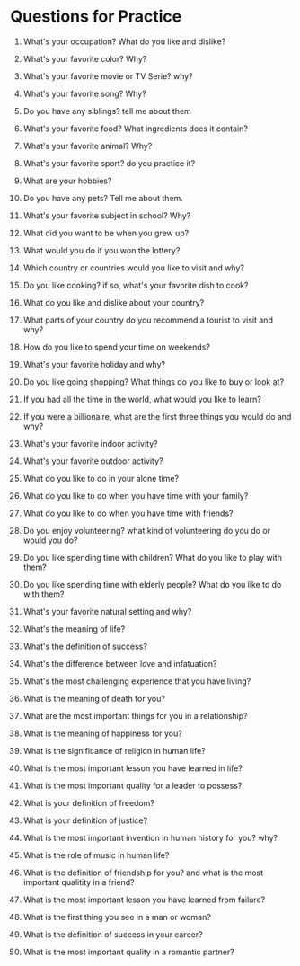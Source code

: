 # Questions for Practice 


1. What's your occupation? What do you like and dislike? 

2. What's your favorite color? Why? 

3. What's your favorite movie or TV Serie? why? 

4. What's your favorite song? Why? 

5. Do you have any siblings? tell me about them 

6. What's your favorite food? What ingredients does it contain? 

7. What's your favorite animal? Why?

8. What's your favorite sport? do you practice it?

9. What are your hobbies? 

10. Do you have any pets? Tell me about them. 

11. What's your favorite subject in school? Why?

12. What did you want to be when you grew up? 

13. What would you do if you won the lottery? 

14. Which country or countries would you like to visit and why? 

15. Do you like cooking? if so, what's your favorite dish to cook? 

16. What do you like and dislike about your country?

17. What parts of your country do you recommend a tourist to visit and why? 

18. How do you like to spend your time on weekends? 

19. What's your favorite holiday and why? 

20. Do you like going shopping? What things do you like to buy or look at?

21. If you had all the time in the world, what would you like to learn?

22. If you were a billionaire, what are the first three things you would do and why? 

23. What's your favorite indoor activity?

24. What's your favorite outdoor activity?

25. What do you like to do in your alone time? 

26. What do you like to do when you have time with your family?

27. What do you like to do when you have time with friends? 

28. Do you enjoy volunteering? what kind of volunteering do you do or would you do? 

29. Do you like spending time with children? What do you like to play with them? 

30. Do you like spending time with elderly people? What do you like to do with them? 

31. What's your favorite natural setting and why?

32. What's the meaning of life?

33. What's the definition of success? 

34. What's the difference between love and infatuation?

35. What's the most challenging experience that you have living? 

36. What is the meaning of death for you?

37. What are the most important things for you in a relationship? 

38. What is the meaning of happiness for you? 

39. What is the significance of religion in human life? 

40. What is the most important lesson you have learned in life?

41. What is the most important quality for a leader to possess?

42. What is your definition of freedom?

43. What is your definition of justice? 

44. What is the most important invention in human history for you? why? 

45. What is the role of music in human life? 

46. What is the definition of friendship for you? and what is the most important qualitity in a friend? 

47. What is the most important lesson you have learned from failure? 

48. What is the first thing you see in a man or woman?

49. What is the definition of success in your career?

50. What is the most important quality in a romantic partner? 

































